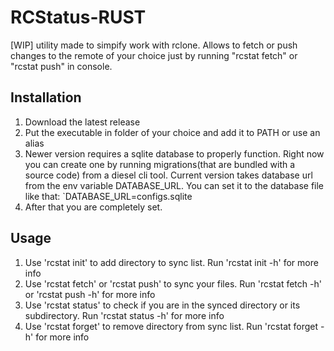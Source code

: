 # RCStatus-RUST
[WIP] utility made to simpify work with rclone. Allows to fetch or push changes to the remote of your choice just by running "rcstat fetch" or "rcstat push" in console.

## Installation
1. Download the latest release
2. Put the executable in folder of your choice and add it to PATH or use an alias
3. Newer version requires a sqlite database to properly function. Right now you can create one by running migrations(that are bundled with a source code) from a diesel cli tool. Current version takes database url from the env variable DATABASE_URL. You can set it to the database file like that: `DATABASE_URL=configs.sqlite
4. After that you are completely set.


## Usage
1. Use 'rcstat init' to add directory to sync list. Run 'rcstat init -h' for more info
2. Use 'rcstat fetch' or 'rcstat push' to sync your files. Run 'rcstat fetch -h' or 'rcstat push -h' for more info
3. Use 'rcstat status' to check if you are in the synced directory or its subdirectory. Run 'rcstat status -h' for more info
4. Use 'rcstat forget' to remove directory from sync list. Run 'rcstat forget -h' for more info
